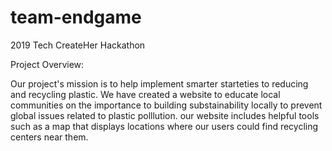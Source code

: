 # team-endgame
2019 Tech CreateHer Hackathon

Project Overview:

Our project's mission is to help implement smarter starteties to reducing and recycling plastic. We have created a website to educate local communities on the importance to building substainability locally to prevent global issues related to plastic polllution. 
our website includes helpful tools such as a map that displays locations where our users could find recycling centers near them. 
